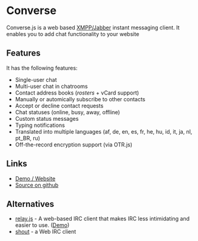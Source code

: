 # Converse
Converse.js is a web based [XMPP/Jabber](http://xmpp.org) instant messaging client.
It enables you to add chat functionality to your website

## Features

It has the following features:

  *  Single-user chat
  *  Multi-user chat in chatrooms
  *  Contact address books (_rosters_ + vCard support)
  *  Manually or automically subscribe to other contacts
  *  Accept or decline contact requests
  *  Chat statuses (online, busy, away, offline)
  *  Custom status messages
  *  Typing notifications
  *  Translated into multiple languages (af, de, en, es, fr, he, hu, id, it, ja, nl, pt_BR, ru)
  *  Off-the-record encryption support (via OTR.js)

## Links
 * [Demo / Website](https://conversejs.org/)
 * [Source on github](https://github.com/jcbrand/converse.js)

## Alternatives
 * [relay.js](https://github.com/Fauntleroy/relay.js) - A web-based IRC client that makes IRC less intimidating and easier to use. ([Demo](http://relayjs.jit.su/))
 * [shout](https://github.com/erming/shout) - a Web IRC client
